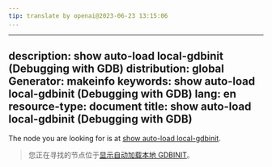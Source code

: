 ```yaml
---
tip: translate by openai@2023-06-23 13:15:06
...
```

---
description: show auto-load local-gdbinit (Debugging with GDB)
distribution: global
Generator: makeinfo
keywords: show auto-load local-gdbinit (Debugging with GDB)
lang: en
resource-type: document
title: show auto-load local-gdbinit (Debugging with GDB)
--------------------------------------------------------

The node you are looking for is at [show auto-load local-gdbinit](Init-File-in-the-Current-Directory.html#show-auto_002dload-local_002dgdbinit).

> 您正在寻找的节点位于[显示自动加载本地 GDBINIT](Init-File-in-the-Current-Directory.html#show-auto_002dload-local_002dgdbinit)。
